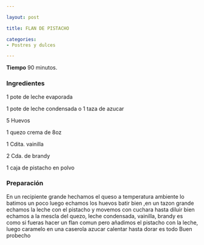 ```yaml
---

layout: post

title: FLAN DE PISTACHO

categories:
- Postres y dulces

---
```


<b>Tiempo</b> 90 minutos.

<h3>Ingredientes</h3>

1 pote de leche evaporada

1 pote de leche condensada o 1 taza de azucar

5 Huevos

1 quezo crema de 8oz

1 Cdita. vainilla

2 Cda. de brandy

1 caja de pistacho en polvo

<h3>Preparación</h3>

En un recipiente grande hechamos el queso a temperatura ambiente lo batimos un poco luego echamos los huevos batir bien ,en un tazon grande echamos la leche con el pistacho y movemos con cuchara hasta diluir bien echamos a la mescla del quezo, leche condensada, vainilla, brandy es como si fueras hacer un flan comun pero añadimos el pistacho con la leche, luego caramelo en una caserola azucar calentar hasta dorar es todo Buen probecho